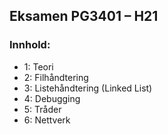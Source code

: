 ## Eksamen PG3401 – H21

### Innhold:
* 1: Teori
* 2: Filhåndtering
* 3: Listehåndtering (Linked List)
* 4: Debugging
* 5: Tråder
* 6: Nettverk